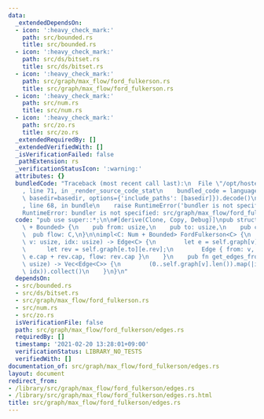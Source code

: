 ```yaml
---
data:
  _extendedDependsOn:
  - icon: ':heavy_check_mark:'
    path: src/bounded.rs
    title: src/bounded.rs
  - icon: ':heavy_check_mark:'
    path: src/ds/bitset.rs
    title: src/ds/bitset.rs
  - icon: ':heavy_check_mark:'
    path: src/graph/max_flow/ford_fulkerson.rs
    title: src/graph/max_flow/ford_fulkerson.rs
  - icon: ':heavy_check_mark:'
    path: src/num.rs
    title: src/num.rs
  - icon: ':heavy_check_mark:'
    path: src/zo.rs
    title: src/zo.rs
  _extendedRequiredBy: []
  _extendedVerifiedWith: []
  _isVerificationFailed: false
  _pathExtension: rs
  _verificationStatusIcon: ':warning:'
  attributes: {}
  bundledCode: "Traceback (most recent call last):\n  File \"/opt/hostedtoolcache/Python/3.9.1/x64/lib/python3.9/site-packages/onlinejudge_verify/documentation/build.py\"\
    , line 71, in _render_source_code_stat\n    bundled_code = language.bundle(stat.path,\
    \ basedir=basedir, options={'include_paths': [basedir]}).decode()\n  File \"/opt/hostedtoolcache/Python/3.9.1/x64/lib/python3.9/site-packages/onlinejudge_verify/languages/user_defined.py\"\
    , line 68, in bundle\n    raise RuntimeError('bundler is not specified: {}'.format(path.as_posix()))\n\
    RuntimeError: bundler is not specified: src/graph/max_flow/ford_fulkerson/edges.rs\n"
  code: "pub use super::*;\n\n#[derive(Clone, Copy, Debug)]\npub struct Edge<C: Num\
    \ + Bounded> {\n    pub from: usize,\n    pub to: usize,\n    pub cap: C,\n  \
    \  pub flow: C,\n}\n\nimpl<C: Num + Bounded> FordFulkerson<C> {\n    pub fn get_edge(&self,\
    \ v: usize, idx: usize) -> Edge<C> {\n        let e = self.graph[v][idx];\n  \
    \      let rev = self.graph[e.to][e.rev];\n        Edge { from: v, to: e.to, cap:\
    \ e.cap + rev.cap, flow: rev.cap }\n    }\n    pub fn get_edges_from(&self, v:\
    \ usize) -> Vec<Edge<C>> {\n        (0..self.graph[v].len()).map(|idx| self.get_edge(v,\
    \ idx)).collect()\n    }\n}\n"
  dependsOn:
  - src/bounded.rs
  - src/ds/bitset.rs
  - src/graph/max_flow/ford_fulkerson.rs
  - src/num.rs
  - src/zo.rs
  isVerificationFile: false
  path: src/graph/max_flow/ford_fulkerson/edges.rs
  requiredBy: []
  timestamp: '2021-02-20 13:28:01+09:00'
  verificationStatus: LIBRARY_NO_TESTS
  verifiedWith: []
documentation_of: src/graph/max_flow/ford_fulkerson/edges.rs
layout: document
redirect_from:
- /library/src/graph/max_flow/ford_fulkerson/edges.rs
- /library/src/graph/max_flow/ford_fulkerson/edges.rs.html
title: src/graph/max_flow/ford_fulkerson/edges.rs
---
```

